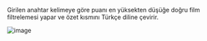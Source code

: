 Girilen anahtar kelimeye göre puanı en yüksekten düşüğe doğru film filtrelemesi yapar ve özet kısmını Türkçe diline çevirir. 

![image](https://github.com/corvuSS/IMDb-Film-Filtreleme-Projesi/assets/114145759/d73343f5-49b2-438e-bad1-560776b50649)

